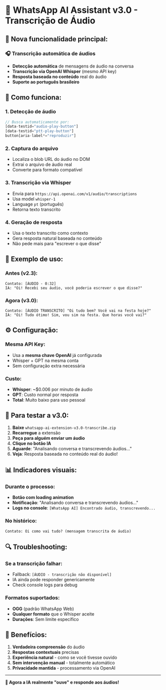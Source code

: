 # 🎵 WhatsApp AI Assistant v3.0 - Transcrição de Áudio

## 🚀 Nova funcionalidade principal:

### 🎧 **Transcrição automática de áudios**
- **Detecção automática** de mensagens de áudio na conversa
- **Transcrição via OpenAI Whisper** (mesmo API key)
- **Resposta baseada no conteúdo** real do áudio
- **Suporte ao português brasileiro**

## 🔧 Como funciona:

### 1. **Detecção de áudio**
```javascript
// Busca automaticamente por:
[data-testid="audio-play-button"]
[data-testid="ptt-play-button"] 
button[aria-label*="reproduzir"]
```

### 2. **Captura do arquivo**
- Localiza o blob URL do áudio no DOM
- Extrai o arquivo de áudio real
- Converte para formato compatível

### 3. **Transcrição via Whisper**
- Envia para `https://api.openai.com/v1/audio/transcriptions`
- Usa model `whisper-1` 
- Language `pt` (português)
- Retorna texto transcrito

### 4. **Geração de resposta**
- Usa o texto transcrito como contexto
- Gera resposta natural baseada no conteúdo
- Não pede mais para "escrever o que disse"

## 📱 Exemplo de uso:

### Antes (v2.3):
```
Contato: [ÁUDIO - 0:32]
IA: "Oi! Recebi seu áudio, você poderia escrever o que disse?"
```

### Agora (v3.0):
```
Contato: [ÁUDIO TRANSCRITO] "Oi tudo bem? Você vai na festa hoje?"
IA: "Oi! Tudo ótimo! Sim, vou sim na festa. Que horas você vai?"
```

## ⚙️ Configuração:

### Mesma API Key:
- Usa a **mesma chave OpenAI** já configurada
- Whisper + GPT na mesma conta
- Sem configuração extra necessária

### Custo:
- **Whisper**: ~$0.006 por minuto de áudio
- **GPT**: Custo normal por resposta
- **Total**: Muito baixo para uso pessoal

## 🧪 Para testar a v3.0:

1. **Baixe** `whatsapp-ai-extension-v3.0-transcribe.zip`
2. **Recarregue** a extensão
3. **Peça para alguém enviar um áudio**
4. **Clique no botão IA**
5. **Aguarde**: "Analisando conversa e transcrevendo áudios..."
6. **Veja**: Resposta baseada no conteúdo real do áudio!

## 📊 Indicadores visuais:

### Durante o processo:
- **Botão com loading animation**
- **Notificação**: "Analisando conversa e transcrevendo áudios..."
- **Logs no console**: `[WhatsApp AI] Encontrado áudio, transcrevendo...`

### No histórico:
```
Contato: Oi como vai tudo? (mensagem transcrita de áudio)
```

## 🔍 Troubleshooting:

### Se a transcrição falhar:
- Fallback: `[ÁUDIO - transcrição não disponível]`
- IA ainda pode responder genericamente
- Check console logs para debug

### Formatos suportados:
- **OGG** (padrão WhatsApp Web)
- **Qualquer formato** que o Whisper aceite
- **Durações**: Sem limite específico

## 🎯 Benefícios:

1. **Verdadeira compreensão** do áudio
2. **Respostas contextuais** precisas  
3. **Experiência natural** - como se você tivesse ouvido
4. **Sem intervenção manual** - totalmente automático
5. **Privacidade mantida** - processamento via OpenAI

---

**🎉 Agora a IA realmente "ouve" e responde aos áudios!**